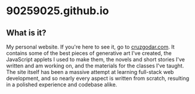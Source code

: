 # 90259025\.github.io



## What is it?

My personal website. If you're here to see it, go to [cruzgodar.com](https://cruzgodar.com). It contains some of the best pieces of generative art I've created, the JavaScript applets I used to make them, the novels and short stories I've written and am working on, and the materials for the classes I've taught. The site itself has been a massive attempt at learning full-stack web development, and so nearly every aspect is written from scratch, resulting in a polished experience and codebase alike.